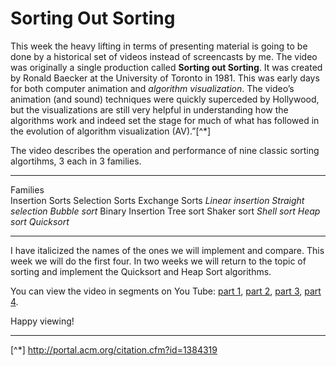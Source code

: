 # Sorting Out Sorting

This week the heavy lifting in terms of presenting material is going to
be done by a historical set of videos instead of screencasts by me. The
video was originally a single production called **Sorting out Sorting**.
It was created by Ronald Baecker at the University of Toronto in 1981.
This was early days for both computer animation and *algorithm
visualization*. The video’s animation (and sound) techniques were
quickly superceded by Hollywood, but the visualizations are still very
helpful in understanding how the algorithms work and indeed set the
stage for much of what has followed in the evolution of algorithm
visualization (AV).”[^*]

The video describes the operation and performance of nine classic
sorting algortihms, 3 each in 3 families.

  -------------------- ---------------------- ----------------
  Families                                    
  Insertion Sorts      Selection Sorts        Exchange Sorts
  *Linear insertion*   *Straight selection*   *Bubble sort*
  Binary Insertion     Tree sort              Shaker sort
  *Shell sort*         *Heap sort*            *Quicksort*
  -------------------- ---------------------- ----------------

I have italicized the names of the ones we will implement and compare.
This week we will do the first four. In two weeks we will return to the
topic of sorting and implement the Quicksort and Heap Sort algorithms.

You can view the video in segments on You Tube: [part
1](http://www.youtube.com/watch?v=YvTW7341kpA), [part
2](http://www.youtube.com/watch?v=plAi7kcqMNU&feature=related), [part
3](http://www.youtube.com/watch?v=gtdfW3TbeYY&feature=related), [part
4](http://www.youtube.com/watch?v=wdcoRfS8edM&feature=related).

Happy viewing!

------------------------------------------------------------------------

[^*] http://portal.acm.org/citation.cfm?id=1384319

